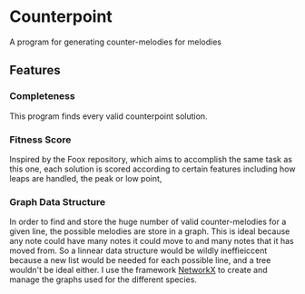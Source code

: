 # Counterpoint

A program for generating counter-melodies for melodies

## Features

### Completeness

This program finds every valid counterpoint solution.

### Fitness Score

Inspired by the Foox repository, which aims to accomplish the same task as this one, each solution is scored according to certain features including how leaps are handled, the peak or low point, 

### Graph Data Structure

In order to find and store the huge number of valid counter-melodies for a given line, the possible melodies are store in a graph. This is ideal because any note could have many notes it could move to and many notes that it has moved from. So a linnear data structure would be wildly ineffieiccent because a new list would be needed for each possible line, and a tree wouldn't be ideal either. I use the framework [NetworkX](https://networkx.org/documentation/stable/index.html) to create and manage the graphs used for the different species.
